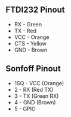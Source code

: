 ## FTDI232 Pinout
* RX - Green
* TX - Red
* VCC - Orange
* CTS - Yellow
* GND - Brown

## Sonfoff Pinout
* 1SQ - VCC (Orange)
* 2 - RX (Red TX)
* 3 - TX (Green RX)
* 4 - GND (Brown)
* 5 - GPIO
